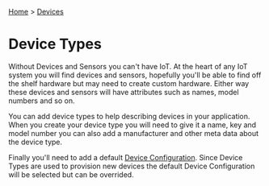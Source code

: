 [Home](../Index.md) > [Devices](Index.md)

# Device Types

Without Devices and Sensors you can't have IoT.  At the heart of any IoT system you will find devices and sensors,
hopefully you'll be able to find off the shelf hardware but may need to create custom hardware.  Either way these 
devices and sensors will have attributes such as names, model numbers and so on.

You can add device types to help describing devices in your application.  When you create your device type you
will need to give it a name, key and model number you can also add a manufacturer and other meta data about the device type.

Finally you'll need to add a default [Device Configuration](../Devices/DeviceConfigurations.md).  Since Device Types are used
to provision new devices the default Device Configuration will be selected but can be overrided. 

 